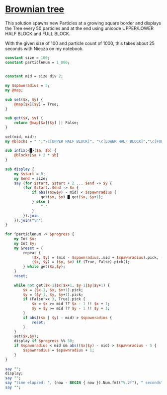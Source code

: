 [1]: http://rosettacode.org/wiki/Brownian_tree

# [Brownian tree][1]

This solution spawns new Particles at a growing square border and displays the Tree every 50 particles and at the end using unicode UPPER/LOWER HALF BLOCK and FULL BLOCK.



With the given size of 100 and particle count of 1000, this takes about 25 seconds with Niecza on my notebook.

```perl
constant size = 100;
constant particlenum = 1_000;
 
 
constant mid = size div 2;
 
my $spawnradius = 5;
my @map;
 
sub set($x, $y) {
    @map[$x][$y] = True;
}
 
sub get($x, $y) {
    return @map[$x][$y] || False;
}
 
set(mid, mid);
my @blocks = " ","\c[UPPER HALF BLOCK]", "\c[LOWER HALF BLOCK]","\c[FULL BLOCK]";
 
sub infix:<█>($a, $b) {
    @blocks[$a + 2 * $b]
}
 
sub display {
    my $start = 0;
    my $end = size;
    say (for $start, $start + 2 ... $end -> $y {
        (for $start..$end -> $x {
            if abs(($x&$y) - mid) < $spawnradius {
                get($x, $y) █ get($x, $y+1);
            } else {
                " "
            }
        }).join
    }).join("\n")
}
 
for ^particlenum -> $progress {
    my Int $x;
    my Int $y;
    my &reset = {
        repeat {
            ($x, $y) = (mid - $spawnradius..mid + $spawnradius).pick, (mid - $spawnradius, mid + $spawnradius).pick;
            ($x, $y) = ($y, $x) if (True, False).pick();
        } while get($x,$y);
    }
    reset;
 
    while not get($x-1|$x|$x+1, $y-1|$y|$y+1) {
        $x = ($x-1, $x, $x+1).pick;
        $y = ($y-1, $y, $y+1).pick;
        if (False xx 3, True).pick {
            $x = $x >= mid ?? $x - 1 !! $x + 1;
            $y = $y >= mid ?? $y - 1 !! $y + 1;
        }
        if abs(($x | $y) - mid) > $spawnradius {
            reset;
        }
    }
    set($x,$y);
    display if $progress %% 50;
    if $spawnradius < mid && abs(($x|$y) - mid) > $spawnradius - 5 {
        $spawnradius = $spawnradius + 1;
    }
}
 
say "";
display;
say "";
say "time elapsed: ", (now - BEGIN { now }).Num.fmt("%.2f"), " seconds";
say "";
```